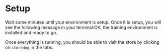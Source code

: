 # Setup

Wait some minutes until your environment is setup. Once it is setup, you will see the following message in your terminal:OK, the training environment is installed and ready to go.

Once everything is running, you should be able to visit the store by clicking on `storedog` in the tabs.
